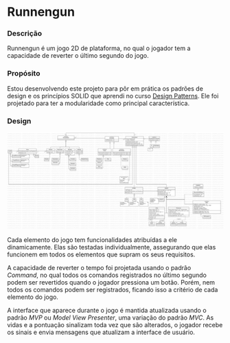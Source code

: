 # Runnengun
### Descrição
Runnengun é um jogo 2D de plataforma, no qual o jogador tem a capacidade de reverter o último segundo do jogo.
### Propósito
Estou desenvolvendo este projeto para pôr em prática os padrões de design e os princípios SOLID que aprendi no curso [Design Patterns](https://www.coursera.org/learn/design-patterns). Ele foi projetado para ter a modularidade como principal característica.
### Design
![runnengun-design](runnengun-design.jpg)

Cada elemento do jogo tem funcionalidades atribuídas a ele dinamicamente. Elas são testadas individualmente, assegurando que elas funcionem em todos os elementos que supram os seus requisitos.

A capacidade de reverter o tempo foi projetada usando o padrão _Command_, no qual todos os comandos registrados no último segundo podem ser revertidos quando o jogador pressiona um botão. Porém, nem todos os comandos podem ser registrados, ficando isso a critério de cada elemento do jogo.

A interface que aparece durante o jogo é mantida atualizada usando o padrão _MVP_ ou _Model View Presenter_, uma variação do padrão _MVC_. As vidas e a pontuação sinalizam toda vez que são alterados, o jogador recebe os sinais e envia mensagens que atualizam a interface de usuário.
